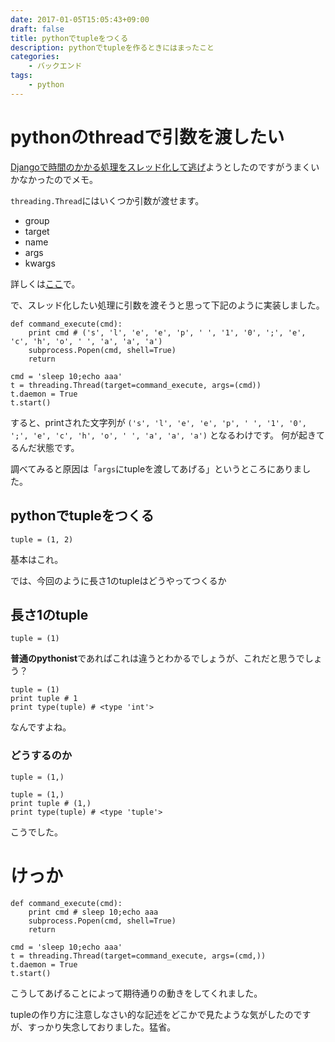 ```yaml
---
date: 2017-01-05T15:05:43+09:00
draft: false
title: pythonでtupleをつくる
description: pythonでtupleを作るときにはまったこと
categories:
    - バックエンド
tags:
    - python
---
```


# pythonのthreadで引数を渡したい
[Djangoで時間のかかる処理をスレッド化して逃げ](http://d.hatena.ne.jp/salexkidd/20090918)ようとしたのですがうまくいかなかったのでメモ。

`threading.Thread`にはいくつか引数が渡せます。

* group
* target
* name
* args
* kwargs

詳しくは[ここ](http://docs.python.jp/2/library/threading.html)で。

で、スレッド化したい処理に引数を渡そうと思って下記のように実装しました。

```
def command_execute(cmd):
    print cmd # ('s', 'l', 'e', 'e', 'p', ' ', '1', '0', ';', 'e', 'c', 'h', 'o', ' ', 'a', 'a', 'a')
    subprocess.Popen(cmd, shell=True)
    return

cmd = 'sleep 10;echo aaa'
t = threading.Thread(target=command_execute, args=(cmd))
t.daemon = True
t.start()
```

すると、printされた文字列が
`('s', 'l', 'e', 'e', 'p', ' ', '1', '0', ';', 'e', 'c', 'h', 'o', ' ', 'a', 'a', 'a')`
となるわけです。
何が起きてるんだ状態です。

調べてみると原因は「`args`にtupleを渡してあげる」というところにありました。

## pythonでtupleをつくる

`tuple = (1, 2)`

基本はこれ。

では、今回のように長さ1のtupleはどうやってつくるか

## 長さ1のtuple
`tuple = (1)`

**普通のpythonist**であればこれは違うとわかるでしょうが、これだと思うでしょう？

```
tuple = (1)
print tuple # 1
print type(tuple) # <type 'int'>
```

なんですよね。

### どうするのか
`tuple = (1,)`

```
tuple = (1,)
print tuple # (1,)
print type(tuple) # <type 'tuple'>
```

こうでした。

# けっか
```
def command_execute(cmd):
    print cmd # sleep 10;echo aaa
    subprocess.Popen(cmd, shell=True)
    return

cmd = 'sleep 10;echo aaa'
t = threading.Thread(target=command_execute, args=(cmd,))
t.daemon = True
t.start()
```
こうしてあげることによって期待通りの動きをしてくれました。

tupleの作り方に注意しなさい的な記述をどこかで見たような気がしたのですが、すっかり失念しておりました。猛省。
